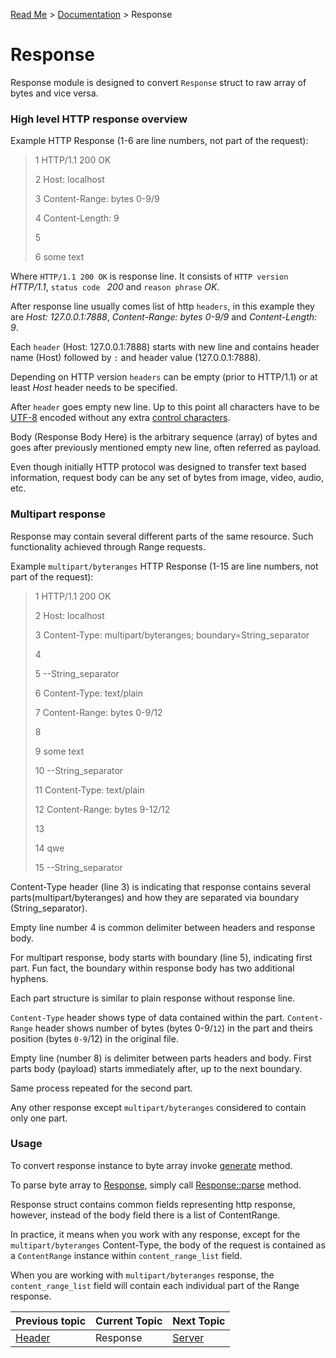 [Read Me](https://github.com/bohdaq/rust-web-server/tree/main) > [Documentation](https://github.com/bohdaq/rust-web-server/tree/main/src/README.md)  > Response 

# Response 

Response module is designed to convert `Response` struct to raw array of bytes and vice versa.

### High level HTTP response overview
Example HTTP Response (1-6 are line numbers, not part of the request):

>1 HTTP/1.1 200 OK
>
>2 Host: localhost
> 
>3 Content-Range: bytes 0-9/9
> 
>4 Content-Length: 9
> 
>5
> 
>6 some text


Where `HTTP/1.1 200 OK` is response line. It consists of `HTTP version` _HTTP/1.1_, `status code ` _200_ and `reason phrase` _OK_.

After response line usually comes list of http `headers`, in this example they are _Host: 127.0.0.1:7888_, _Content-Range: bytes 0-9/9_ and _Content-Length: 9_.

Each `header` (Host: 127.0.0.1:7888) starts with new line and contains header name (Host) followed by `:` and header value (127.0.0.1:7888).

Depending on HTTP version `headers` can be empty (prior to HTTP/1.1) or at least _Host_ header needs to be specified.

After `header` goes empty new line. Up to this point all characters have to be [UTF-8](https://en.wikipedia.org/wiki/UTF-8) encoded without any extra [control characters](https://en.wikipedia.org/wiki/Control_character).

Body (Response Body Here) is the arbitrary sequence (array) of bytes and goes after previously mentioned empty new line, often referred as payload.

Even though initially HTTP protocol was designed to transfer text based information, request body can be any set of bytes from image, video, audio, etc.

### Multipart response
Response may contain several different parts of the same resource. Such functionality achieved through Range requests. 

Example `multipart/byteranges` HTTP Response (1-15 are line numbers, not part of the request):

>1 HTTP/1.1 200 OK
> 
>2 Host: localhost
> 
>3 Content-Type: multipart/byteranges; 
> boundary=String_separator
> 
>4
> 
>5 --String_separator
> 
>6 Content-Type:  text/plain
> 
>7 Content-Range:  bytes 0-9/12
> 
>8
> 
>9 some text
> 
>10 --String_separator
>
>11 Content-Type:  text/plain
> 
>12 Content-Range:  bytes 9-12/12
> 
>13
> 
>14 qwe
> 
>15 --String_separator


Content-Type header (line 3) is indicating that response contains several parts(multipart/byteranges) and how they are separated via boundary (String_separator).

Empty line number 4 is common delimiter between headers and response body.

For multipart response, body starts with boundary (line 5), indicating first part. Fun fact, the boundary within response body has two additional hyphens.

Each part structure is similar to plain response without response line. 

`Content-Type` header shows type of data contained within the part. `Content-Range` header shows number of bytes (bytes 0-9/`12`) in the part and theirs position (bytes `0-9`/12) in the original file. 

Empty line (number 8) is delimiter between parts headers and body. First parts body (payload) starts immediately after, up to the next boundary.

Same process repeated for the second part.

Any other response except `multipart/byteranges` considered to contain only one part. 

### Usage
To convert response instance to byte array invoke [generate](https://github.com/bohdaq/rust-web-server/blob/161f6058d6c646d9ea89120b6aab861cdebf42d9/src/response/example/mod.rs#L90) method.

To parse byte array to [Response](https://github.com/bohdaq/rust-web-server/blob/71e4df81ed3b89807502df5897c84cfdbaebe94d/src/response/mod.rs#L23), simply call [Response::parse](https://github.com/bohdaq/rust-web-server/blob/161f6058d6c646d9ea89120b6aab861cdebf42d9/src/response/example/mod.rs#L17) method.

Response struct contains common fields representing http response, however, instead
 of the body field there is a list of ContentRange. 

In practice, it means when you work with any response, except for the `multipart/byteranges` Content-Type, the body of the request is contained as a `ContentRange` instance within `content_range_list` field.

When you are working with `multipart/byteranges` response, the `content_range_list` field will contain each individual part of the Range response. 

Previous topic | Current Topic | Next Topic
--- |---------------| ---
 [Header](https://github.com/bohdaq/rust-web-server/tree/main/src/header) | Response          | [Server](https://github.com/bohdaq/rust-web-server/tree/main/src/server)




